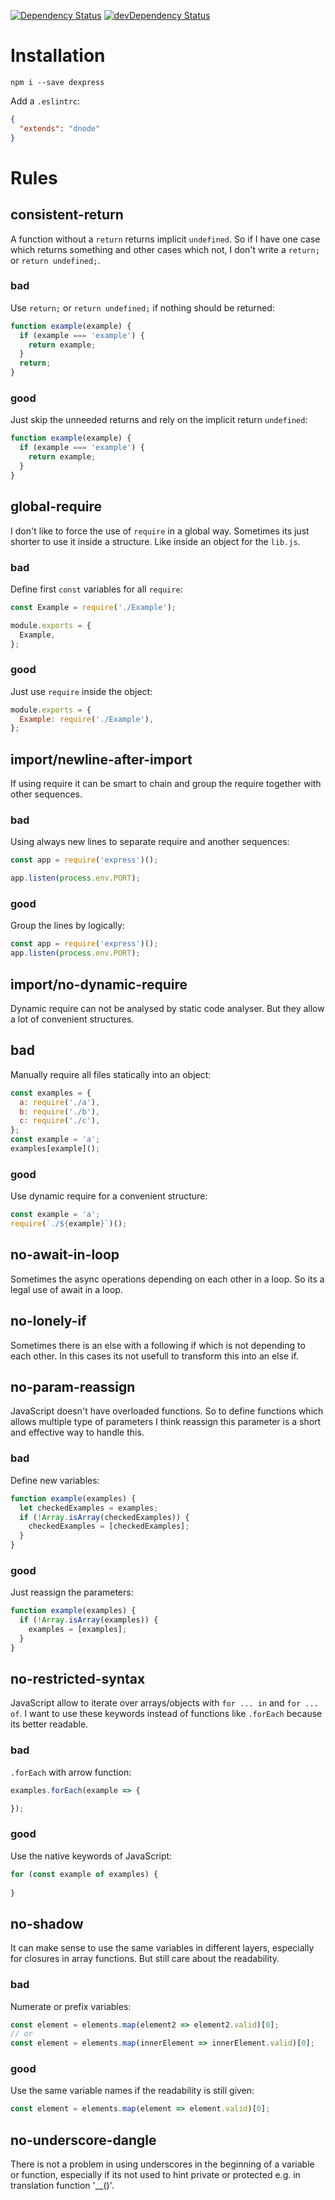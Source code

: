 [![Dependency Status](https://david-dm.org/dnode/dredis.svg)](https://david-dm.org/dnode/dredis)
[![devDependency Status](https://david-dm.org/dnode/dredis/dev-status.svg)](https://david-dm.org/dnode/dredis#info=devDependencies)

# Installation

`npm i --save dexpress`

Add a `.eslintrc`:
```json
{
  "extends": "dnode"
}
```


# Rules

## consistent-return

A function without a `return` returns implicit `undefined`. So if I have 
one case which returns something and other cases which not, I don't 
write a `return;` or `return undefined;`.
 
### bad

Use `return;` or `return undefined;` if nothing should be returned:
```javascript
function example(example) {
  if (example === 'example') {
    return example;
  }
  return;
}
```

### good

Just skip the unneeded returns and rely on the implicit return 
`undefined`:
```javascript
function example(example) {
  if (example === 'example') {
    return example;
  }
}
```


## global-require

I don't like to force the use of `require` in a global way. Sometimes 
its just shorter to use it inside a structure. Like inside an object for 
the `lib.js`.
 
### bad

Define first `const` variables for all `require`:
```javascript
const Example = require('./Example');

module.exports = {
  Example,
};
```

### good

Just use `require` inside the object:
```javascript
module.exports = {
  Example: require('./Example'),
};
```


##  import/newline-after-import

If using require it can be smart to chain and group the require together 
with other sequences.

### bad

Using always new lines to separate require and another sequences:
```javascript
const app = require('express')();

app.listen(process.env.PORT);
```

### good

Group the lines by logically:
```javascript
const app = require('express')();
app.listen(process.env.PORT);
```


## import/no-dynamic-require

Dynamic require can not be analysed by static code analyser. But they
allow a lot of convenient structures.

## bad

Manually require all files statically into an object:
```javascript
const examples = {
  a: require('./a'),
  b: require('./b'),
  c: require('./c'),
};
const example = 'a';
examples[example]();
```

### good

Use dynamic require for a convenient structure:
```javascript
const example = 'a';
require(`./${example}`)();
```


## no-await-in-loop

Sometimes the async operations depending on each other in a loop. So its
a legal use of await in a loop.


## no-lonely-if

Sometimes there is an else with a following if which is not depending to
each other. In this cases its not usefull to transform this into an else
if.


## no-param-reassign

JavaScript doesn't have overloaded functions. So to define functions 
which allows multiple type of parameters I think reassign this parameter
is a short and effective way to handle this.
  
### bad

Define new variables:
```javascript
function example(examples) {
  let checkedExamples = examples;
  if (!Array.isArray(checkedExamples)) {
    checkedExamples = [checkedExamples];
  }
}
```

### good

Just reassign the parameters:
```javascript
function example(examples) {
  if (!Array.isArray(examples)) {
    examples = [examples];
  }
}
```


## no-restricted-syntax

JavaScript allow to iterate over arrays/objects with `for ... in` and
`for ... of`. I want to use these keywords instead of functions like 
`.forEach` because its better readable.
  
### bad

`.forEach` with arrow function:
```javascript
examples.forEach(example => {

});
```

### good

Use the native keywords of JavaScript:
```javascript
for (const example of examples) {
  
}
```


## no-shadow

It can make sense to use the same variables in different layers, 
especially for closures in array functions. But still care about the 
readability.
  
### bad

Numerate or prefix variables:
```javascript
const element = elements.map(element2 => element2.valid)[0];
// or
const element = elements.map(innerElement => innerElement.valid)[0];
```

### good

Use the same variable names if the readability is still given:
```javascript
const element = elements.map(element => element.valid)[0];
```


## no-underscore-dangle

There is not a problem in using underscores in the beginning of a 
variable or function, especially if its not used to hint private or
protected e.g. in translation function '__()'.
